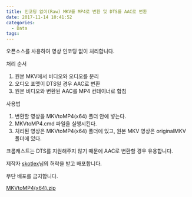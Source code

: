 ```yaml
---
title: 인코딩 없이(Raw) MKV를 MP4로 변환 및 DTS를 AAC로 변환
date: 2017-11-14 10:41:52
categories:
  - Data
tags:
---
```

오픈소스를 사용하여 영상 인코딩 없이 처리합니다.

처리 순서
01. 원본 MKV에서 비디오와 오디오를 분리
02. 오디오 포맷이 DTS일 경우 AAC로 변환
03. 원본 비디오와 변환된 AAC를 MP4 컨테이너로 합침

사용법
01. 변환할 영상을 MKVtoMP4(x64) 폴더 안에 넣는다.
02. MKVtoMP4.cmd 파일을 실행시킨다.
03. 처리된 영상은 MKVtoMP4(x64) 폴더에 있고, 원본 MKV 영상은 originalMKV 폴더에 있다.

크롬캐스트는 DTS를 지원해주지 않기 때문에 AAC로 변환할 경우 유용합니다.

제작자 [skotlex](https://twitter.com/skotlex)님의 허락을 받고 배포합니다.

무단 배포를 금지합니다.

[MKVtoMP4(x64).zip](/assets/posts/인코딩-없이-Raw-MKV를-MP4로-변환-및-DTS를-AAC로-변환/MKVtoMP4(x64).zip)